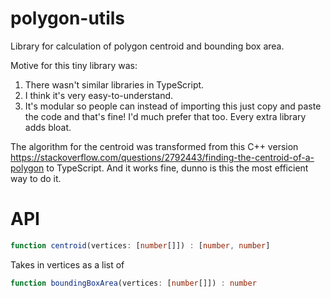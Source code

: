 # polygon-utils
Library for calculation of polygon centroid and bounding box area.

Motive for this tiny library was:
1) There wasn't similar libraries in TypeScript.
2) I think it's very easy-to-understand.
3) It's modular so people can instead of importing this just copy and paste the code and that's fine! I'd much prefer that too. Every extra library adds bloat.

The algorithm for the centroid was transformed from this C++ version https://stackoverflow.com/questions/2792443/finding-the-centroid-of-a-polygon to TypeScript. And it works fine, dunno is this the most efficient way to do it.

# API

```ts
function centroid(vertices: [number[]]) : [number, number]
```
Takes in vertices as a list of 

```ts
function boundingBoxArea(vertices: [number[]]) : number 
